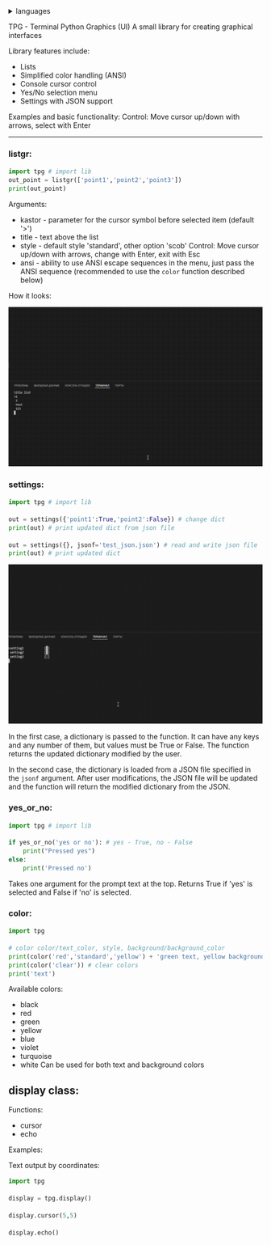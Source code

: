 
<details>
  <summary>languages</summary>
    <li>
      <ul>
      <li><a href="https://github.com/xHak2215/tpg/blob/main/doc/eng_README.md">English</a></li>
      </ul>
    </li>
</details>

TPG - Terminal Python Graphics (UI)
A small library for creating graphical interfaces

Library features include:

- Lists
- Simplified color handling (ANSI)
- Console cursor control
- Yes/No selection menu
- Settings with JSON support

Examples and basic functionality:
Control: Move cursor up/down with arrows, select with Enter

---

### listgr:

```python
import tpg # import lib
out_point = listgr(['point1','point2','point3'])
print(out_point)
```

Arguments:

- kastor - parameter for the cursor symbol before selected item (default '>')
- title - text above the list
- style - default style 'standard', other option 'scob'
Control: Move cursor up/down with arrows, change with Enter, exit with Esc
- ansi - ability to use ANSI escape sequences in the menu, just pass the ANSI sequence (recommended to use the `color` function described below)

How it looks:

![hippo](doc/list_test.gif)

### settings:

```python
import tpg # import lib

out = settings({'point1':True,'point2':False}) # change dict
print(out) # print updated dict from json file

out = settings({}, jsonf='test_json.json') # read and write json file
print(out) # print updated dict
```

![hippo](doc/settings_ui_test.gif)

In the first case, a dictionary is passed to the function. It can have any keys and any number of them, but values must be True or False. The function returns the updated dictionary modified by the user.

In the second case, the dictionary is loaded from a JSON file specified in the `jsonf` argument. After user modifications, the JSON file will be updated and the function will return the modified dictionary from the JSON.

### yes_or_no:

```python
import tpg # import lib

if yes_or_no('yes or no'): # yes - True, no - False
    print("Pressed yes")
else:
    print('Pressed no')
```

Takes one argument for the prompt text at the top.
Returns True if 'yes' is selected and False if 'no' is selected.

### color:

```python
import tpg 

# color color/text_color, style, background/background_color
print(color('red','standard','yellow') + 'green text, yellow background') 
print(color('clear')) # clear colors
print('text')
```

Available colors:

- black
- red
- green
- yellow
- blue
- violet
- turquoise
- white
Can be used for both text and background colors

## display class:

Functions:

- cursor
- echo

Examples:

Text output by coordinates:

```python
import tpg

display = tpg.display()

display.cursor(5,5)

display.echo()
```
